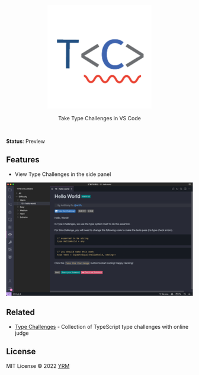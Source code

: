 <br>
<p align="center">
<a href="https://github.com/type-challenges/type-challenges" target="_blank">
<img src="resources/logo.png" alt="Type Challenges" width="280"/>
</a>
</p>

<p align="center">
Take Type Challenges in VS Code
</p>

<br>

**Status**: Preview

## Features

- View Type Challenges in the side panel

<p align="center">
<img width="800" src="resources/snapshot.png">
</p>

## Related

- [Type Challenges](https://github.com/type-challenges/type-challenges) - Collection of TypeScript type challenges with online judge

## License

MIT License © 2022 [YRM](https://github.com/yrming)
